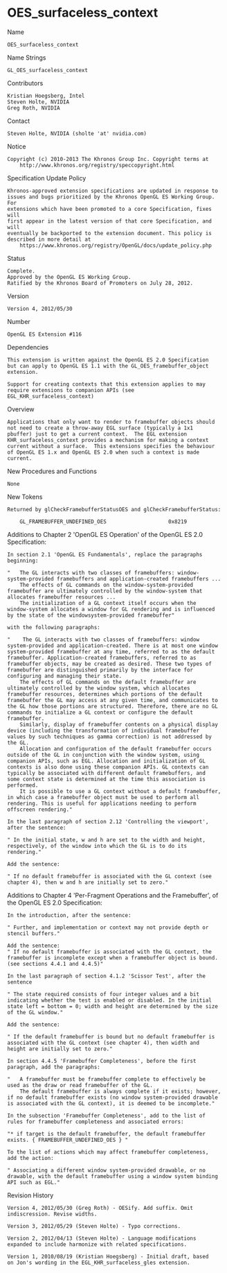 # OES_surfaceless_context

Name

    OES_surfaceless_context

Name Strings

    GL_OES_surfaceless_context

Contributors

    Kristian Hoegsberg, Intel
    Steven Holte, NVIDIA
    Greg Roth, NVIDIA

Contact

    Steven Holte, NVIDIA (sholte 'at' nvidia.com)

Notice

    Copyright (c) 2010-2013 The Khronos Group Inc. Copyright terms at
        http://www.khronos.org/registry/speccopyright.html

Specification Update Policy

    Khronos-approved extension specifications are updated in response to
    issues and bugs prioritized by the Khronos OpenGL ES Working Group. For
    extensions which have been promoted to a core Specification, fixes will
    first appear in the latest version of that core Specification, and will
    eventually be backported to the extension document. This policy is
    described in more detail at
        https://www.khronos.org/registry/OpenGL/docs/update_policy.php

Status

    Complete.
    Approved by the OpenGL ES Working Group.
    Ratified by the Khronos Board of Promoters on July 28, 2012.

Version

    Version 4, 2012/05/30

Number

    OpenGL ES Extension #116

Dependencies

    This extension is written against the OpenGL ES 2.0 Specification
    but can apply to OpenGL ES 1.1 with the GL_OES_framebuffer_object
    extension.

    Support for creating contexts that this extension applies to may
    require extensions to companion APIs (see
    EGL_KHR_surfaceless_context)

Overview

    Applications that only want to render to framebuffer objects should
    not need to create a throw-away EGL surface (typically a 1x1
    pbuffer) just to get a current context.  The EGL extension
    KHR_surfaceless_context provides a mechanism for making a context
    current without a surface.  This extensions specifies the behaviour
    of OpenGL ES 1.x and OpenGL ES 2.0 when such a context is made
    current.

New Procedures and Functions

    None

New Tokens

    Returned by glCheckFramebufferStatusOES and glCheckFramebufferStatus:

        GL_FRAMEBUFFER_UNDEFINED_OES                    0x8219

Additions to Chapter 2 'OpenGL ES Operation' of the OpenGL ES 2.0
Specification:

    In section 2.1 'OpenGL ES Fundamentals', replace the paragraphs
    beginning:

    "   The GL interacts with two classes of framebuffers: window-
    system-provided framebuffers and application-created framebuffers ...
        The effects of GL commands on the window-system-provided
    framebuffer are ultimately controlled by the window-system that
    allocates framebuffer resources ...
        The initialization of a GL context itself occurs when the
    window-system allocates a window for GL rendering and is influenced
    by the state of the windowsystem-provided framebuffer"

    with the following paragraphs:

    "    The GL interacts with two classes of framebuffers: window
    system-provided and application-created. There is at most one window
    system-provided framebuffer at any time, referred to as the default
    framebuffer. Application-created framebuffers, referred to as
    framebuffer objects, may be created as desired. These two types of
    framebuffer are distinguished primarily by the interface for
    configuring and managing their state.
        The effects of GL commands on the default framebuffer are
    ultimately controlled by the window system, which allocates
    framebuffer resources, determines which portions of the default
    framebuffer the GL may access at any given time, and communicates to
    the GL how those portions are structured. Therefore, there are no GL
    commands to initialize a GL context or configure the default
    framebuffer.
        Similarly, display of framebuffer contents on a physical display
    device (including the transformation of individual framebuffer
    values by such techniques as gamma correction) is not addressed by
    the GL.
        Allocation and configuration of the default framebuffer occurs
    outside of the GL in conjunction with the window system, using
    companion APIs, such as EGL. Allocation and initialization of GL
    contexts is also done using these companion APIs. GL contexts can
    typically be associated with different default framebuffers, and
    some context state is determined at the time this association is
    performed.
        It is possible to use a GL context without a default framebuffer,
    in which case a framebuffer object must be used to perform all
    rendering. This is useful for applications needing to perform
    offscreen rendering."

    In the last paragraph of section 2.12 'Controlling the viewport',
    after the sentence:

    " In the initial state, w and h are set to the width and height,
    respectively, of the window into which the GL is to do its
    rendering."

    Add the sentence:

    " If no default framebuffer is associated with the GL context (see
    chapter 4), then w and h are initially set to zero."

Additions to Chapter 4 'Per-Fragment Operations and the Framebuffer', of
the OpenGL ES 2.0 Specification:

    In the introduction, after the sentence:

    " Further, and implementation or context may not provide depth or
    stencil buffers."

    Add the sentence:
    " If no default framebuffer is associated with the GL context, the
    framebuffer is incomplete except when a framebuffer object is bound.
    (see sections 4.4.1 and 4.4.5)"

    In the last paragraph of section 4.1.2 'Scissor Test', after the
    sentence

    " The state required consists of four integer values and a bit
    indicating whether the test is enabled or disabled. In the initial
    state left = bottom = 0; width and height are determined by the size
    of the GL window."

    Add the sentence:

    " If the default framebuffer is bound but no default framebuffer is
    associated with the GL context (see chapter 4), then width and
    height are initially set to zero."

    In section 4.4.5 'Framebuffer Completeness', before the first
    paragraph, add the paragraphs:

    "   A framebuffer must be framebuffer complete to effectively be
    used as the draw or read framebuffer of the GL.
        The default framebuffer is always complete if it exists; however,
    if no default framebuffer exists (no window system-provided drawable
    is associated with the GL context), it is deemed to be incomplete."

    In the subsection 'Framebuffer Completeness', add to the list of
    rules for framebuffer completeness and associated errors:

    "* if target is the default framebuffer, the default framebuffer
    exists. { FRAMEBUFFER_UNDEFINED_OES } "

    To the list of actions which may affect framebuffer completeness,
    add the action:

    " Associating a different window system-provided drawable, or no
    drawable, with the default framebuffer using a window system binding
    API such as EGL."

Revision History

    Version 4, 2012/05/30 (Greg Roth) - OESify. Add suffix. Omit
    indiscression. Revise widths.

    Version 3, 2012/05/29 (Steven Holte) - Typo corrections.

    Version 2, 2012/04/13 (Steven Holte) - Language modifications
    expanded to include harmonize with related specifications.

    Version 1, 2010/08/19 (Kristian Hoegsberg) - Initial draft, based
    on Jon's wording in the EGL_KHR_surfaceless_gles extension.
